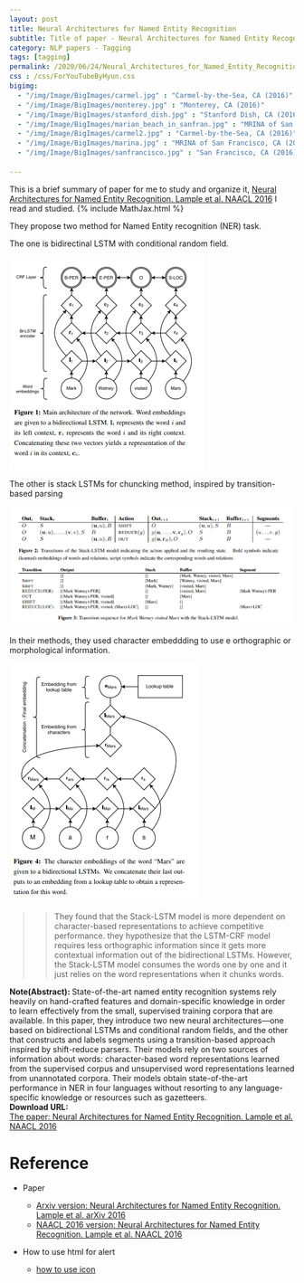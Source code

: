 ```yaml
---
layout: post
title: Neural Architectures for Named Entity Recognition
subtitle: Title of paper - Neural Architectures for Named Entity Recognition
category: NLP papers - Tagging
tags: [tagging]
permalink: /2020/06/24/Neural_Architectures_for_Named_Entity_Recognition/
css : /css/ForYouTubeByHyun.css
bigimg: 
  - "/img/Image/BigImages/carmel.jpg" : "Carmel-by-the-Sea, CA (2016)"
  - "/img/Image/BigImages/monterey.jpg" : "Monterey, CA (2016)"
  - "/img/Image/BigImages/stanford_dish.jpg" : "Stanford Dish, CA (2016)"
  - "/img/Image/BigImages/marian_beach_in_sanfran.jpg" : "MRINA of San Francisco, CA (2016)"
  - "/img/Image/BigImages/carmel2.jpg" : "Carmel-by-the-Sea, CA (2016)"
  - "/img/Image/BigImages/marina.jpg" : "MRINA of San Francisco, CA (2016)"
  - "/img/Image/BigImages/sanfrancisco.jpg" : "San Francisco, CA (2016)"
  
---
```


This is a brief summary of paper for me to study and organize it, [Neural Architectures for Named Entity Recognition. Lample et al. NAACL 2016](https://www.aclweb.org/anthology/N16-1030/) I read and studied. 
{% include MathJax.html %}

They propose two method for Named Entity recognition (NER) task. 

The one is bidirectinal LSTM with conditional random field.

![Lample et al. NAACL 2016](/img/Image/NaturalLanguageProcessing/NLPLabs/Paper_Investigation/Tagging/2020-06-24-Neural_Architectures_for_Named_Entity_Recognition/BiLSTM_CRF.PNG)

The other is stack LSTMs for chuncking method, inspired by transition-based parsing

![Lample et al. NAACL 2016](/img/Image/NaturalLanguageProcessing/NLPLabs/Paper_Investigation/Tagging/2020-06-24-Neural_Architectures_for_Named_Entity_Recognition/transition_based.PNG)

In their methods, they used character embeddding to use e orthographic or morphological information.

![Lample et al. NAACL 2016](/img/Image/NaturalLanguageProcessing/NLPLabs/Paper_Investigation/Tagging/2020-06-24-Neural_Architectures_for_Named_Entity_Recognition/character_embedding.PNG)

>>They found that the Stack-LSTM model is more dependent on character-based representations to achieve competitive performance. they hypothesize that the LSTM-CRF model requires less orthographic information since it gets more contextual information out of the bidirectional LSTMs. However, the Stack-LSTM model consumes the words one by one and it just relies on the word representations when it chunks words.  



<div class="alert alert-info" role="alert"><i class="fa fa-info-circle"></i> <b>Note(Abstract): </b>
State-of-the-art named entity recognition systems rely heavily on hand-crafted features and domain-specific knowledge in order to learn effectively from the small, supervised training corpora that are available. In this paper, they introduce two new neural architectures—one based on bidirectional LSTMs and conditional random fields, and the other that constructs and labels segments using a transition-based approach inspired by shift-reduce parsers. Their models rely on two sources of information about words: character-based word representations learned from the supervised corpus and unsupervised word representations learned from unannotated corpora. Their models obtain state-of-the-art performance in NER in four languages without resorting to any language-specific knowledge or resources such as gazetteers.
</div>
    
<div class="alert alert-success" role="alert"><i class="fa fa-paperclip fa-lg"></i> <b>Download URL: </b><br>
  <a href="https://www.aclweb.org/anthology/N16-1030/">The paper: Neural Architectures for Named Entity Recognition. Lample et al. NAACL 2016</a>
</div>

# Reference 

- Paper 
  - [Arxiv version: Neural Architectures for Named Entity Recognition. Lample et al. arXiv 2016](https://arxiv.org/abs/1603.01360)
  - [NAACL 2016 version: Neural Architectures for Named Entity Recognition. Lample et al. NAACL 2016](https://www.aclweb.org/anthology/N16-1030/)
  
- How to use html for alert
  - [how to use icon](http://idratherbewriting.com/documentation-theme-jekyll/mydoc_icons.html)
    


